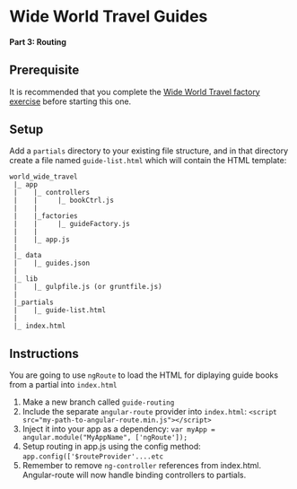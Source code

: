 # Wide World Travel Guides

#### Part 3: Routing

## Prerequisite

It is recommended that you complete the [Wide World Travel factory exercise](./MF_WIDE_WORLD_TRAVEL.md) before starting this one.


## Setup

Add a `partials` directory to your existing file structure, and in that directory create a file named `guide-list.html` which will contain the HTML template:

```
world_wide_travel
 |_ app
 |    |_ controllers
 |    |     |_ bookCtrl.js
 |    |
 |    |_factories
 |    |     |_ guideFactory.js
 |    |
 |    |_ app.js
 |
 |_ data
 |    |_ guides.json
 |
 |_ lib
 |    |_ gulpfile.js (or gruntfile.js)
 |
 |_partials
 |    |_ guide-list.html
 |
 |_ index.html
```


## Instructions

You are going to use `ngRoute` to load the HTML for diplaying guide books from a partial into `index.html`

1. Make a new branch called `guide-routing`
1. Include the separate `angular-route` provider into `index.html`: `<script src="my-path-to-angular-route.min.js"></script>`
1. Inject it into your app as a dependency: `var myApp = angular.module("MyAppName", ['ngRoute']);`
1. Setup routing in app.js using the config method: `app.config(['$routeProvider'....etc`
1. Remember to remove `ng-controller` references from index.html. Angular-route will now handle binding controllers to partials.
